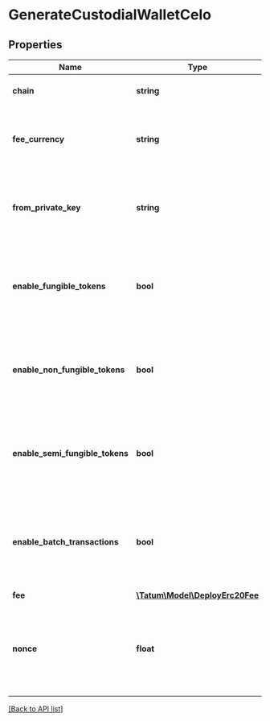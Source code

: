 # GenerateCustodialWalletCelo

## Properties

Name | Type | Description | Notes
------------ | ------------- | ------------- | -------------
**chain** | **string** | Blockchain to work with. |
**fee_currency** | **string** | The currency in which the transaction fee will be paid |
**from_private_key** | **string** | Private key of account, from which the transaction will be initiated. |
**enable_fungible_tokens** | **bool** | If address should support ERC20 tokens, it should be marked as true. |
**enable_non_fungible_tokens** | **bool** | If address should support ERC721 tokens, it should be marked as true. |
**enable_semi_fungible_tokens** | **bool** | If address should support ERC1155 tokens, it should be marked as true. |
**enable_batch_transactions** | **bool** | If address should support batch transfers of the assets, it should be marked as true. |
**fee** | [**\Tatum\Model\DeployErc20Fee**](DeployErc20Fee.md) |  | [optional]
**nonce** | **float** | The nonce to be set to the transaction; if not present, the last known nonce will be used | [optional]

[[Back to API list]](../../README.md#api-endpoints)
